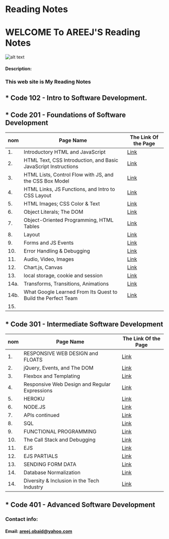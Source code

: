 # Reading Notes

# WELCOME To AREEJ'S Reading Notes

![alt text](https://www.impactplus.com/hubfs/17-award-winning-website-designs-02.jpg)

#### Description:
### This web site is My Reading Notes

## * Code 102 - Intro to Software Development.


## * Code 201 - Foundations of Software Development


| nom | Page Name |The Link Of the Page |
| --- | --------- | ------------------- |
| 1.  | Introductory HTML and JavaScript | [Link](https://areejobaid94.github.io/reading-notes/class-01) | 
| 2. | HTML Text, CSS Introduction, and Basic JavaScript Instructions | [Link](https://areejobaid94.github.io/reading-notes/class-02) |
| 3. | HTML Lists, Control Flow with JS, and the CSS Box Model | [Link](https://areejobaid94.github.io/reading-notes/class-03) |
| 4. |HTML Links, JS Functions, and Intro to CSS Layout | [Link](https://areejobaid94.github.io/reading-notes/class-04) | 
| 5. | HTML Images; CSS Color & Text | [Link](https://areejobaid94.github.io/reading-notes/class-05) | 
| 6. | Object Literals; The DOM | [Link](https://areejobaid94.github.io/reading-notes/class-06) |
| 7. | Object-Oriented Programming, HTML Tables| [Link](https://areejobaid94.github.io/reading-notes/class-07) | 
| 8. | Layout | [Link](https://areejobaid94.github.io/reading-notes/class-08)| 
| 9. | Forms and JS Events | [Link](https://areejobaid94.github.io/reading-notes/class-09) | 
| 10. | Error Handling & Debugging | [Link](https://areejobaid94.github.io/reading-notes/class-10) | 
| 11. | Audio, Video, Images | [Link](https://areejobaid94.github.io/reading-notes/class-11) | 
| 12. | Chart.js, Canvas | [Link](https://areejobaid94.github.io/reading-notes/class-12) | 
| 13. | local storage, cookie and session | [Link](https://areejobaid94.github.io/reading-notes/class-13) | 
| 14a. | Transforms, Transitions, Animations| [Link](https://areejobaid94.github.io/reading-notes/class-14a) | 
| 14b. | What Google Learned From Its Quest to Build the Perfect Team | [Link](https://areejobaid94.github.io/reading-notes/class-14b) | 
| 15. |           |                     | 


## * Code 301 - Intermediate Software Development

| nom | Page Name |The Link Of the Page |
| --- | --------- | ------------------- |
| 1. | RESPONSIVE WEB DESIGN and FLOATS | [Link](https://areejobaid94.github.io/reading-notes/301-01) | 
| 2. | jQuery, Events, and The DOM | [Link](https://areejobaid94.github.io/reading-notes/301-02) |
| 3. | Flexbox and Templating |  [Link](https://areejobaid94.github.io/reading-notes/301-03)  |
| 4. |  Responsive Web Design and Regular Expressions | [Link](https://areejobaid94.github.io/reading-notes/301-04) | 
| 5. | HEROKU  | [Link](https://areejobaid94.github.io/reading-notes/301-05) |
| 6. | NODE.JS  | [Link](https://areejobaid94.github.io/reading-notes/301-06) |
| 7. | APIs continued | [Link](https://areejobaid94.github.io/reading-notes/301-07) |
| 8. | SQL | [Link](https://areejobaid94.github.io/reading-notes/301-08) |
| 9. | FUNCTIONAL PROGRAMMING | [Link](https://areejobaid94.github.io/reading-notes/301-09) |
| 10. | The Call Stack and Debugging | [Link](https://areejobaid94.github.io/reading-notes/301-10) |
| 11. | EJS | [Link](https://areejobaid94.github.io/reading-notes/301-11) |
| 12. |  EJS PARTIALS | [Link](https://areejobaid94.github.io/reading-notes/301-12) |
| 13. | SENDING FORM DATA | [Link](https://areejobaid94.github.io/reading-notes/301-13) |
| 14. | Database Normalization | [Link](https://areejobaid94.github.io/reading-notes/301-14) |
| 14. | Diversity & Inclusion in the Tech Industry | [Link](https://areejobaid94.github.io/reading-notes/301-15) |


## * Code 401 - Advanced Software Development

### Contact info:

#### Email: areej.obaid@yahoo.com

